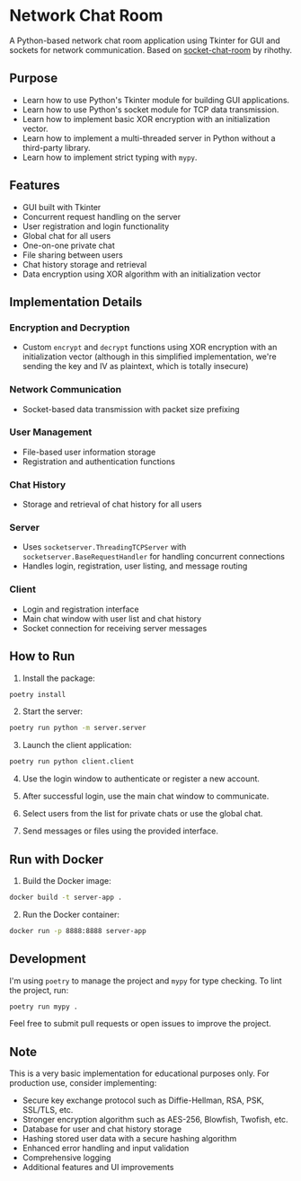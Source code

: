 # Network Chat Room

A Python-based network chat room application using Tkinter for GUI and sockets for network communication. Based on [socket-chat-room](https://github.com/rihothy/socket-chat-room) by rihothy.

## Purpose

- Learn how to use Python's Tkinter module for building GUI applications.
- Learn how to use Python's socket module for TCP data transmission.
- Learn how to implement basic XOR encryption with an initialization vector.
- Learn how to implement a multi-threaded server in Python without a third-party library.
- Learn how to implement strict typing with `mypy`.

## Features

- GUI built with Tkinter
- Concurrent request handling on the server
- User registration and login functionality
- Global chat for all users
- One-on-one private chat
- File sharing between users
- Chat history storage and retrieval
- Data encryption using XOR algorithm with an initialization vector

## Implementation Details

### Encryption and Decryption
- Custom `encrypt` and `decrypt` functions using XOR encryption with an initialization vector (although in this simplified implementation, we're sending the key and IV as plaintext, which is totally insecure)

### Network Communication
- Socket-based data transmission with packet size prefixing

### User Management
- File-based user information storage
- Registration and authentication functions

### Chat History
- Storage and retrieval of chat history for all users

### Server
- Uses `socketserver.ThreadingTCPServer` with `socketserver.BaseRequestHandler` for handling concurrent connections
- Handles login, registration, user listing, and message routing

### Client
- Login and registration interface
- Main chat window with user list and chat history
- Socket connection for receiving server messages

## How to Run

1. Install the package:
```bash
poetry install
```

2. Start the server:
```bash
poetry run python -m server.server
```

3. Launch the client application:
```bash
poetry run python client.client
```

4. Use the login window to authenticate or register a new account.

5. After successful login, use the main chat window to communicate.

6. Select users from the list for private chats or use the global chat.

7. Send messages or files using the provided interface.

## Run with Docker

1. Build the Docker image:
```bash
docker build -t server-app .
```

2. Run the Docker container:
```bash
docker run -p 8888:8888 server-app
```

## Development

I'm using `poetry` to manage the project and `mypy` for type checking. To lint the project, run:

```bash
poetry run mypy .
```

Feel free to submit pull requests or open issues to improve the project.

## Note

This is a very basic implementation for educational purposes only. For production use, consider implementing:

- Secure key exchange protocol such as Diffie-Hellman, RSA, PSK, SSL/TLS, etc.
- Stronger encryption algorithm such as AES-256, Blowfish, Twofish, etc.
- Database for user and chat history storage
- Hashing stored user data with a secure hashing algorithm
- Enhanced error handling and input validation
- Comprehensive logging
- Additional features and UI improvements